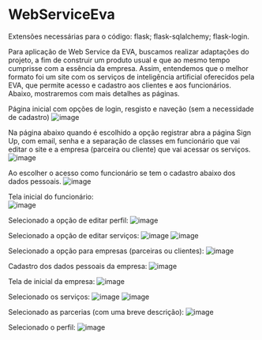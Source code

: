 # WebServiceEva

Extensões necessárias para o código: 
flask;
flask-sqlalchemy;
flask-login.

Para aplicação de Web Service da EVA, buscamos realizar adaptações do projeto, a fim de construir um produto usual e que ao mesmo tempo cumprisse com a essência da empresa. 
Assim, entendemos que o melhor formato foi um site com os serviços de inteligência artificial oferecidos pela EVA, que permite acesso e cadastro aos clientes e aos funcionários. 
Abaixo, mostraremos com mais detalhes as páginas.

Página inicial com opções de login, resgisto e naveção (sem a necessidade de cadastro) 
![image](https://user-images.githubusercontent.com/107937586/220208956-d0f50c85-7c2e-411a-a48f-db9f29e84120.png)

Na página abaixo quando é escolhido a opção registrar abra a página Sign Up, com  email, senha e a separação de classes em funcionário que vai editar o site e a empresa (parceira ou cliente) que vai acessar os serviços. 
![image](https://user-images.githubusercontent.com/107937586/220208426-cc235371-89ec-44d0-b740-f944acaf4242.png)

Ao escolher o acesso como funcionário se tem o cadastro abaixo dos dados pessoais. 
![image](https://user-images.githubusercontent.com/107937586/220208566-a549e70a-4786-402b-99c8-19334ff642ec.png)

Tela inicial do funcionário:  
![image](https://user-images.githubusercontent.com/107937586/220208830-922229e7-c46f-4ab9-a453-c259089bff27.png)

Selecionado a opção de editar perfil: 
![image](https://user-images.githubusercontent.com/107937586/220208863-fbab4de3-1e2d-4a31-917f-9f26a81ad7c8.png)

Selecionado a opção de editar serviços:
![image](https://user-images.githubusercontent.com/107937586/220208877-55c7c029-8316-4d4b-b83e-3e462d2c94f1.png)
![image](https://user-images.githubusercontent.com/107937586/220208893-bc1068ff-8645-4615-afcd-75572e439c98.png)

Selecionado a opção para empresas (parceiras ou clientes): 
![image](https://user-images.githubusercontent.com/107937586/220209828-3b608429-d7e4-4330-9e75-efb079a75e1c.png)

Cadastro dos dados pessoais da empresa: 
![image](https://user-images.githubusercontent.com/107937586/220209885-3571edea-e049-4d30-879e-caf282b94374.png)

Tela de inicial da empresa: 
![image](https://user-images.githubusercontent.com/107937586/220210139-5767c7f9-af7d-4e09-8037-8738a00087c6.png)

Selecionado os serviços: 
![image](https://user-images.githubusercontent.com/107937586/220210027-8c1753fe-3d53-455a-a7bf-6ff8be3414fc.png)
![image](https://user-images.githubusercontent.com/107937586/220210069-fa74ff40-6e31-44fa-9f80-f4008321011f.png)

Selecionado as parcerias (com uma breve descrição): 
![image](https://user-images.githubusercontent.com/107937586/220210204-f12789b5-22c0-4395-9295-571d772b224e.png)

Selecionado o perfil: 
![image](https://user-images.githubusercontent.com/107937586/220210235-8965cb2f-1712-4a97-8166-bd631dade842.png)



